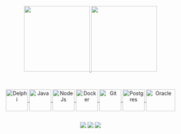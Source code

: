 <div align="center">
  <a href="https://github.com/messiasbueno">
  <img height="180em" src="https://github-readme-stats.vercel.app/api?username=messiasbueno&show_icons=true&theme=merko&include_all_commits=true&count_private=true"/>
  <img height="180em" src="https://github-readme-stats.vercel.app/api/top-langs/?username=messiasbueno&layout=compact&langs_count=7&theme=merko"/>
</div>
  
##
  
<div align="center" style="display: inline_block"><br>
  <img align="center" alt="Delphi" height="60" width="60" src=https://cdn-icons-png.flaticon.com/512/5968/5968252.png>
  <img align="center" alt="Java" height="60" width="60" src="https://cdn-icons-png.flaticon.com/512/226/226777.png"> 
  <img align="center" alt="NodeJs" height="60" width="60" src="https://cdn-icons-png.flaticon.com/512/919/919825.png"> 
  <img align="center" alt="Docker" height="60" width="60" src="https://cdn-icons-png.flaticon.com/512/919/919853.png">
  <img align="center" alt="Git" height="60" width="60" src="https://cdn-icons-png.flaticon.com/512/2111/2111288.png">
  <img align="center" alt="Postgres" height="60" width="60" src="https://cdn-icons-png.flaticon.com/512/5968/5968342.png">
  <img align="center" alt="Oracle" height="60" width="80" src="https://cdn-icons-png.flaticon.com/512/5969/5969170.png">
</div>

##

<div align="center"> 
  <a href="https://www.linkedin.com/in/messiasbueno" target="_blank"><img src="https://img.shields.io/badge/-LinkedIn-%230077B5?style=for-the-badge&logo=linkedin&logoColor=white" target="_blank"></a>
  <a href="https://instagram.com/messias.acb" target="_blank"><img src="https://img.shields.io/badge/-Instagram-%23E4405F?style=for-the-badge&logo=instagram&logoColor=white" target="_blank"></a>
  <a href = "mailto:messias.acb@gmail.com"><img src="https://img.shields.io/badge/-Gmail-%23333?style=for-the-badge&logo=gmail&logoColor=white" target="_blank"></a>
<!--
  <a href="https://discord.gg/" target="_blank"><img src="https://img.shields.io/badge/Discord-7289DA?style=for-the-badge&logo=discord&logoColor=white" target="_blank"></a>
-->
<div>
